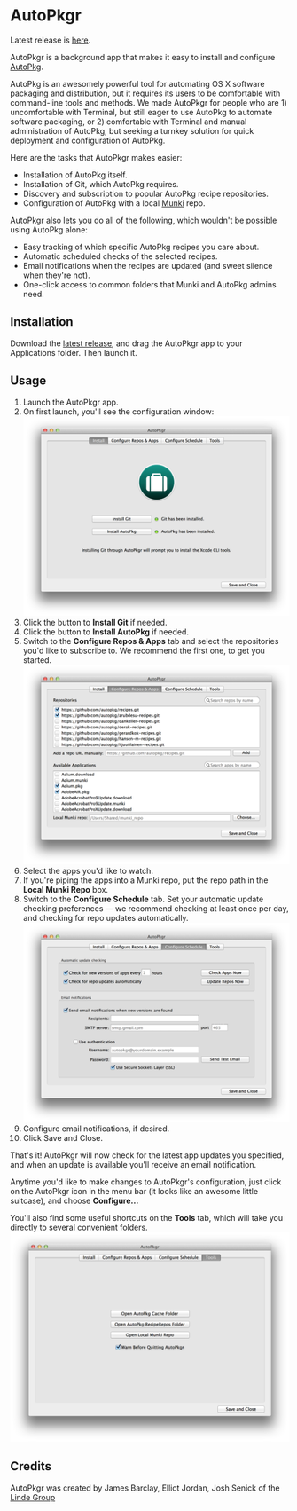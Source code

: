 AutoPkgr
=======

Latest release is [here](https://github.com/lindegroup/autopkgr/releases/latest).

AutoPkgr is a background app that makes it easy to install and configure [AutoPkg](https://github.com/autopkg/autopkg).

AutoPkg is an awesomely powerful tool for automating OS X software packaging and distribution, but it requires its users to be comfortable with command-line tools and methods. We made AutoPkgr for people who are 1) uncomfortable with Terminal, but still eager to use AutoPkg to automate software packaging, or 2) comfortable with Terminal and manual administration of AutoPkg, but seeking a turnkey solution for quick deployment and configuration of AutoPkg.

Here are the tasks that AutoPkgr makes easier:

* Installation of AutoPkg itself.
* Installation of Git, which AutoPkg requires.
* Discovery and subscription to popular AutoPkg recipe repositories.
* Configuration of AutoPkg with a local [Munki](https://code.google.com/p/munki/) repo.

AutoPkgr also lets you do all of the following, which wouldn't be possible using AutoPkg alone:

* Easy tracking of which specific AutoPkg recipes you care about.
* Automatic scheduled checks of the selected recipes.
* Email notifications when the recipes are updated (and sweet silence when they're not).
* One-click access to common folders that Munki and AutoPkg admins need.


Installation
------------

Download the [latest release](https://github.com/lindegroup/autopkgr/releases/latest), and drag the AutoPkgr app to your Applications folder. Then launch it.


Usage
-----

1.  Launch the AutoPkgr app.
1.  On first launch, you'll see the configuration window:
    ![AutoPkgr Install](doc-images/config_tab1.png)
1.  Click the button to **Install Git** if needed.
1.  Click the button to **Install AutoPkg** if needed.
1.  Switch to the **Configure Repos & Apps** tab and select the repositories you'd like to subscribe to. We recommend the first one, to get you started.
    ![Configure Repos & Apps](doc-images/config_tab2.png)
1.  Select the apps you'd like to watch.
1.  If you're piping the apps into a Munki repo, put the repo path in the **Local Munki Repo** box.
1.  Switch to the **Configure Schedule** tab. Set your automatic update checking preferences — we recommend checking at least once per day, and checking for repo updates automatically.
    ![Configure Schedule](doc-images/config_tab3.png)
1.  Configure email notifications, if desired.
1.  Click Save and Close.

That's it! AutoPkgr will now check for the latest app updates you specified, and when an update is available you'll receive an email notification.

Anytime you'd like to make changes to AutoPkgr's configuration, just click on the AutoPkgr icon in the menu bar (it looks like an awesome little suitcase), and choose **Configure...**

You'll also find some useful shortcuts on the **Tools** tab, which will take you directly to several convenient folders.
    ![Tools](doc-images/config_tab4.png)


Credits
-------

AutoPkgr was created by James Barclay, Elliot Jordan, Josh Senick of the [Linde Group](http://www.lindegroup.com)

